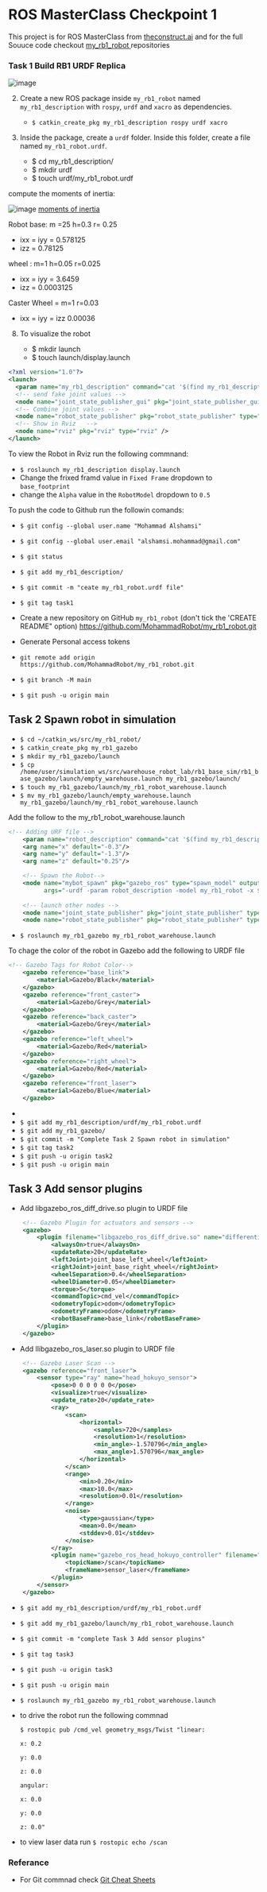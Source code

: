 
# ROS MasterClass Checkpoint 1

This project is for ROS MasterClass from [theconstruct.ai](theconstruct.ai) and for the full Souuce code checkout [my_rb1_robot ](https://github.com/MohammadRobot/my_rb1_robot) repositories

### Task 1   Build RB1 URDF Replica 

![image](../images/rb1.png)



2. Create a new ROS package inside `my_rb1_robot` named `my_rb1_description` with `rospy`, `urdf` and `xacro` as dependencies.


    - `$ catkin_create_pkg my_rb1_description rospy urdf xacro`

3. Inside the package, create a `urdf` folder. Inside this folder, create a file named `my_rb1_robot.urdf`.

    - $ cd my_rb1_description/
    - $ mkdir urdf
    - $ touch urdf/my_rb1_robot.urdf


compute the moments of inertia: 


![image](../images/momentsofinertia.png)
[moments of inertia](https://en.wikipedia.org/wiki/List_of_moments_of_inertia)

Robot base: m =25 h=0.3 r= 0.25
* ixx =  iyy = 0.578125
* izz = 0.78125

wheel : m=1 h=0.05 r=0.025
* ixx = iyy = 3.6459
* izz = 0.0003125

Caster Wheel = m=1 r=0.03
* ixx = iyy = izz 0.00036



8. To visualize the robot

    - $ mkdir launch
    - $ touch launch/display.launch

```xml
<?xml version="1.0"?>
<launch>
  <param name="my_rb1_description" command="cat '$(find my_rb1_description)/urdf/my_rb1_robot.urdf'"/>
  <!-- send fake joint values -->
  <node name="joint_state_publisher_gui" pkg="joint_state_publisher_gui" type="joint_state_publisher_gui" />
  <!-- Combine joint values -->
  <node name="robot_state_publisher" pkg="robot_state_publisher" type="robot_state_publisher"/>
  <!-- Show in Rviz   -->
  <node name="rviz" pkg="rviz" type="rviz" />
</launch>
```
To view the Robot in Rviz run the following commnand:
- `$ roslaunch my_rb1_description display.launch`
-  Change the frixed framd value in `Fixed Frame` dropdown to `base_footprint`
-  change the `Alpha` value in the `RobotModel` dropdown to `0.5`


To push the code to Github run the followin comands:
- `$ git config --global user.name "Mohammad Alshamsi"`

- `$ git config --global user.email "alshamsi.mohammad@gmail.com"`

- `$ git status`

- `$ git add my_rb1_description/`

- `$ git commit -m "ceate my_rb1_robot.urdf file"`

- `$ git tag task1`


- Create a new repository on GitHub `my_rb1_robot` (don't tick the 'CREATE README" option) https://github.com/MohammadRobot/my_rb1_robot.git

- Generate Personal access tokens

- `git remote add origin https://github.com/MohammadRobot/my_rb1_robot.git`

- `$ git branch -M main`
- `$ git push -u origin main `


## Task 2   Spawn robot in simulation

* `$ cd ~/catkin_ws/src/my_rb1_robot/`
* `$ catkin_create_pkg my_rb1_gazebo `
* `$ mkdir my_rb1_gazebo/launch`
* `$ cp /home/user/simulation_ws/src/warehouse_robot_lab/rb1_base_sim/rb1_base_gazebo/launch/empty_warehouse.launch my_rb1_gazebo/launch/`
* `$ touch my_rb1_gazebo/launch/my_rb1_robot_warehouse.launch`
* `$ mv my_rb1_gazebo/launch/empty_warehouse.launch my_rb1_gazebo/launch/my_rb1_robot_warehouse.launch` 

Add the follow to the my_rb1_robot_warehouse.launch

```xml
<!-- Adding URF file -->  
    <param name="robot_description" command="cat '$(find my_rb1_description)/urdf/my_rb1_robot.urdf'" />
    <arg name="x" default="-0.3"/>
    <arg name="y" default="-1.3"/>
    <arg name="z" default="0.25"/>

    <!-- Spawn the Robot-->
    <node name="mybot_spawn" pkg="gazebo_ros" type="spawn_model" output="screen"
          args="-urdf -param robot_description -model my_rb1_robot -x $(arg x) -y $(arg y) -z $(arg z)" />
          
    <!-- launch other nodes -->
    <node name="joint_state_publisher" pkg="joint_state_publisher" type="joint_state_publisher"/>
    <node name="robot_state_publisher" pkg="robot_state_publisher" type="robot_state_publisher"/>
```

* `$ roslaunch my_rb1_gazebo my_rb1_robot_warehouse.launch`

To chage the color of the robot in Gazebo add the following to URDF file 
```xml
<!-- Gazebo Tags for Robot Color-->
    <gazebo reference="base_link">
        <material>Gazebo/Black</material>
    </gazebo>
    <gazebo reference="front_caster">
        <material>Gazebo/Grey</material>
    </gazebo>
    <gazebo reference="back_caster">
        <material>Gazebo/Grey</material>
    </gazebo>
    <gazebo reference="left_wheel">
        <material>Gazebo/Red</material>
    </gazebo>
    <gazebo reference="right_wheel">
        <material>Gazebo/Red</material>
    </gazebo>
    <gazebo reference="front_laser">
        <material>Gazebo/Blue</material>
    </gazebo>
```
* 
* `$ git add my_rb1_description/urdf/my_rb1_robot.urdf`
* `$ git add my_rb1_gazebo/`
* `$ git commit -m "Complete Task 2 Spawn robot in simulation"`
* `$ git tag task2`
* `$ git push -u origin task2`
* `$ git push -u origin main`



## Task 3   Add sensor plugins

* Add libgazebo_ros_diff_drive.so plugin to URDF file 

```xml
    <!-- Gazebo Plugin for actuators and sensors -->
    <gazebo>
        <plugin filename="libgazebo_ros_diff_drive.so" name="differential_drive_controller">
            <alwaysOn>true</alwaysOn>
            <updateRate>20</updateRate>
            <leftJoint>joint_base_left_wheel</leftJoint>
            <rightJoint>joint_base_right_wheel</rightJoint>
            <wheelSeparation>0.4</wheelSeparation>
            <wheelDiameter>0.05</wheelDiameter>
            <torque>5</torque>
            <commandTopic>cmd_vel</commandTopic>
            <odometryTopic>odom</odometryTopic>
            <odometryFrame>odom</odometryFrame>
            <robotBaseFrame>base_link</robotBaseFrame>
        </plugin>
    </gazebo>
```
* Add llibgazebo_ros_laser.so plugin to URDF file 
```xml
    <!-- Gazebo Laser Scan -->
    <gazebo reference="front_laser">
        <sensor type="ray" name="head_hokuyo_sensor">
            <pose>0 0 0 0 0 0</pose>
            <visualize>true</visualize>
            <update_rate>20</update_rate>
            <ray>
                <scan>
                    <horizontal>
                        <samples>720</samples>
                        <resolution>1</resolution>
                        <min_angle>-1.570796</min_angle>
                        <max_angle>1.570796</max_angle>
                    </horizontal>
                </scan>
                <range>
                    <min>0.20</min>
                    <max>10.0</max>
                    <resolution>0.01</resolution>
                </range>
                <noise>
                    <type>gaussian</type>
                    <mean>0.0</mean>
                    <stddev>0.01</stddev>
                </noise>
            </ray>
            <plugin name="gazebo_ros_head_hokuyo_controller" filename="libgazebo_ros_laser.so">
                <topicName>/scan</topicName>
                <frameName>sensor_laser</frameName>
            </plugin>
        </sensor>
    </gazebo>
```
* `$ git add my_rb1_description/urdf/my_rb1_robot.urdf`
* `$ git add my_rb1_gazebo/launch/my_rb1_robot_warehouse.launch`
* `$ git commit -m "complete Task 3 Add sensor plugins"`
* `$ git tag task3`
* `$ git push -u origin task3`
* `$ git push -u origin main`

* `$ roslaunch my_rb1_gazebo my_rb1_robot_warehouse.launch`
* to drive the robot run the following commnad


    ```
    $ rostopic pub /cmd_vel geometry_msgs/Twist "linear:

    x: 0.2

    y: 0.0

    z: 0.0

    angular:

    x: 0.0

    y: 0.0

    z: 0.0"
    ```
* to view laser data run `$ rostopic echo /scan`

### Referance 

- For Git commnad check [Git Cheat Sheets](https://training.github.com/downloads/github-git-cheat-sheet/ )


